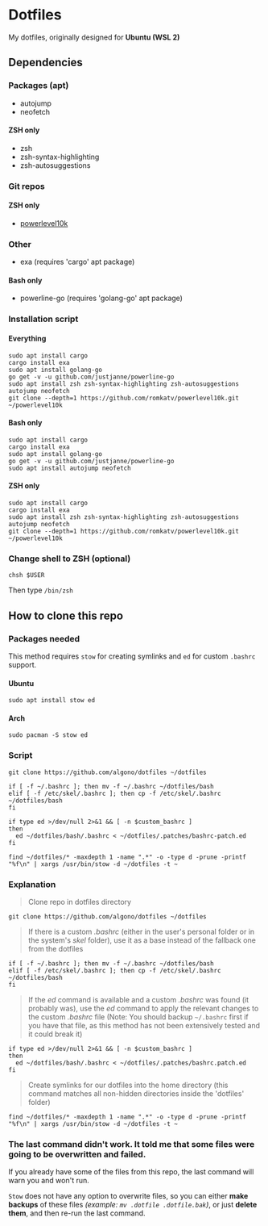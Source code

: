 # Dotfiles
My dotfiles, originally designed for **Ubuntu (WSL 2)**

## Dependencies
### Packages (apt)
- autojump
- neofetch
#### ZSH only
- zsh
- zsh-syntax-highlighting
- zsh-autosuggestions
### Git repos
#### ZSH only
- [powerlevel10k](https://github.com/romkatv/powerlevel10k)
### Other
- exa (requires 'cargo' apt package)
#### Bash only
- powerline-go (requires 'golang-go' apt package)

### Installation script
#### Everything
```shell
sudo apt install cargo
cargo install exa
sudo apt install golang-go
go get -v -u github.com/justjanne/powerline-go
sudo apt install zsh zsh-syntax-highlighting zsh-autosuggestions autojump neofetch
git clone --depth=1 https://github.com/romkatv/powerlevel10k.git ~/powerlevel10k
```
#### Bash only
```shell
sudo apt install cargo
cargo install exa
sudo apt install golang-go
go get -v -u github.com/justjanne/powerline-go
sudo apt install autojump neofetch
```
#### ZSH only
```shell
sudo apt install cargo
cargo install exa
sudo apt install zsh zsh-syntax-highlighting zsh-autosuggestions autojump neofetch
git clone --depth=1 https://github.com/romkatv/powerlevel10k.git ~/powerlevel10k
```

### Change shell to ZSH (optional)
```shell
chsh $USER
```
Then type `/bin/zsh`

## How to clone this repo

### Packages needed
This method requires `stow` for creating symlinks and `ed` for custom `.bashrc` support.
#### Ubuntu
```shell
sudo apt install stow ed
```
#### Arch
```shell
sudo pacman -S stow ed
```

### Script
```shell
git clone https://github.com/algono/dotfiles ~/dotfiles

if [ -f ~/.bashrc ]; then mv -f ~/.bashrc ~/dotfiles/bash 
elif [ -f /etc/skel/.bashrc ]; then cp -f /etc/skel/.bashrc ~/dotfiles/bash
fi

if type ed >/dev/null 2>&1 && [ -n $custom_bashrc ]
then
  ed ~/dotfiles/bash/.bashrc < ~/dotfiles/.patches/bashrc-patch.ed
fi

find ~/dotfiles/* -maxdepth 1 -name ".*" -o -type d -prune -printf "%f\n" | xargs /usr/bin/stow -d ~/dotfiles -t ~
```
### Explanation
> Clone repo in dotfiles directory
```shell
git clone https://github.com/algono/dotfiles ~/dotfiles
```
> If there is a custom *.bashrc* (either in the user's personal folder or in the system's *skel* folder), use it as a base instead of the fallback one from the dotfiles
```shell
if [ -f ~/.bashrc ]; then mv -f ~/.bashrc ~/dotfiles/bash 
elif [ -f /etc/skel/.bashrc ]; then cp -f /etc/skel/.bashrc ~/dotfiles/bash
fi
```
> If the *ed* command is available and a custom *.bashrc* was found (it probably was), use the *ed* command to apply the relevant changes to the custom *.bashrc* file (Note: You should backup `~/.bashrc` first if you have that file, as this method has not been extensively tested and it could break it)
```shell
if type ed >/dev/null 2>&1 && [ -n $custom_bashrc ]
then
  ed ~/dotfiles/bash/.bashrc < ~/dotfiles/.patches/bashrc.patch.ed
fi
```
> Create symlinks for our dotfiles into the home directory
> (this command matches all non-hidden directories inside the 'dotfiles' folder)
```shell
find ~/dotfiles/* -maxdepth 1 -name ".*" -o -type d -prune -printf "%f\n" | xargs /usr/bin/stow -d ~/dotfiles -t ~
```

### The last command didn't work. It told me that some files were going to be overwritten and failed.
If you already have some of the files from this repo, the last command will warn you and won't run.

`Stow` does not have any option to overwrite files, so you can either **make backups** of these files *(example: `mv .dotfile .dotfile.bak`)*, or just **delete them**, and then re-run the last command.
